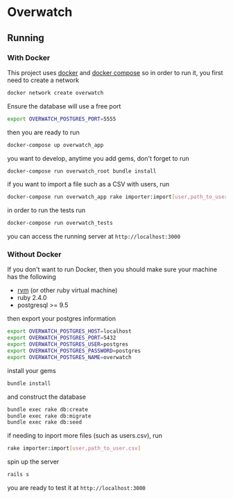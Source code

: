 # Overwatch

## Running
### With Docker
This project uses [docker](https://docs.docker.com/engine/installation/) and [docker compose](https://docs.docker.com/compose/install/)
so in order to run it, you first need to create a network

```bash
docker network create overwatch
```

Ensure the database will use a free port
```bash
export OVERWATCH_POSTGRES_PORT=5555
```

then you are ready to run

```bash
docker-compose up overwatch_app
```

you want to develop, anytime you add gems, don't forget to run

```bash
docker-compose run overwatch_root bundle install
```

if you want to import a file such as a CSV with users, run

```bash
docker-compose run overwatch_app rake importer:import[user,path_to_user.csv]
```

in order to run the tests run

```bash
docker-compose run overwatch_tests
```
you can access the running server at ```http://localhost:3000```

### Without Docker
If you don't want to run Docker, then you should make sure your machine has the following

 - [rvm](https://rvm.io/rvm/install) (or other ruby virtual machine)
 - ruby 2.4.0
 - postgresql >= 9.5

then export your postgres information

```bash
export OVERWATCH_POSTGRES_HOST=localhost
export OVERWATCH_POSTGRES_PORT=5432
export OVERWATCH_POSTGRES_USER=postgres
export OVERWATCH_POSTGRES_PASSWORD=postgres
export OVERWATCH_POSTGRES_NAME=overwatch
```

install your gems

```bash
bundle install
```

and construct the database

```bash
bundle exec rake db:create
bundle exec rake db:migrate
bundle exec rake db:seed
```

if needing to inport more files (such as users.csv), run

```bash
rake importer:import[user,path_to_user.csv]
```

spin up the server

```bash
rails s
```

you are ready to test it at ```http://localhost:3000```
